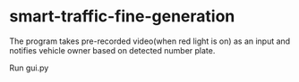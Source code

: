 # smart-traffic-fine-generation

The program takes pre-recorded video(when red light is on) as an input and notifies vehicle owner based on detected number plate.

Run gui.py 
